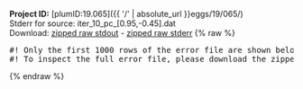 **Project ID:** [plumID:19.065]({{ '/' | absolute_url }}eggs/19/065/)  
Stderr for source:  iter_10_pc_[0.95,-0.45].dat   
Download: [zipped raw stdout](iter_10_pc_[0.95,-0.45].dat.plumed.stdout.txt.zip) - [zipped raw stderr](iter_10_pc_[0.95,-0.45].dat.plumed.stderr.txt.zip) 
{% raw %}
<pre>
#! Only the first 1000 rows of the error file are shown below
#! To inspect the full error file, please download the zipped raw stderr file above
</pre>
{% endraw %}
